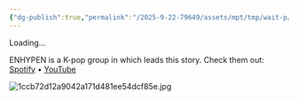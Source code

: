 ```yaml
---
{"dg-publish":true,"permalink":"/2025-9-22-79649/assets/mpt/tmp/wait-p/"}
---
```



Loading...

ENHYPEN is a K-pop group in which leads this story. 
Check them out:
[Spotify](https://open.spotify.com/artist/5t5FqBwTcgKTaWmfEbwQY9?si=Z5WvcRiRRyGSlPOpt6hgJg) • [YouTube](https://youtube.com/@enhypenofficial?si=2biUjp3NN3Gsmktz)


<script>
document.addEventListener('DOMContentLoaded', (event) => {
    // Delay in milliseconds
    const delay = 25000; // 30 seconds

    // Create a progress bar container
    const progressBarContainer = document.createElement('div');
    progressBarContainer.style.width = '100%';
    progressBarContainer.style.height = '20px';
    progressBarContainer.style.backgroundColor = '#ccc';
    progressBarContainer.style.marginTop = '10px';
    
    // Create the progress bar
    const progressBar = document.createElement('div');
    progressBar.style.width = '0%';
    progressBar.style.height = '100%';
    progressBar.style.backgroundColor = '#4caf50';
    
    // Append progress bar to the container
    progressBarContainer.appendChild(progressBar);
    document.body.appendChild(progressBarContainer);
    
    // Set the progress interval
    let elapsedTime = 0;
    
    function updateProgress() {
        if (elapsedTime >= delay) {
            window.location.href = 'https://yhmah.vercel.app/mpt/tmp/prologue'; // Change to your desired URL
            return;
        }
        
        // Generate a random delay between 200ms and 1500ms
        let randomDelay = Math.random() * 1800 + 200;
        
        // Simulate random progress increments
        let progressBoost = Math.random() * 10 + 5; // Between 2% and 12%
        elapsedTime += randomDelay;
        let progressPercentage = Math.min((elapsedTime / delay) * 100, 100);
        progressBar.style.width = progressPercentage + '%';
        
        setTimeout(updateProgress, randomDelay);
    }
    
    updateProgress();
});
</script>

![1ccb72d12a9042a171d481ee54dcf85e.jpg](/img/user/2025-9-22-79649/assets/a%20storage/1ccb72d12a9042a171d481ee54dcf85e.jpg)